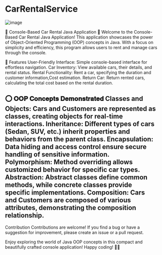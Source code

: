 # CarRentalService
  ![image](https://github.com/MrSamarjitBanerjee/CarRentalService/assets/147799102/e2752d85-a48f-4155-9e98-f3b71a904d61)

  🚗 Console-Based Car Rental Java Application 🚗
Welcome to the Console-Based Car Rental Java Application! This application showcases the power of Object-Oriented Programming (OOP) concepts in Java. With a focus on simplicity and efficiency, this program allows users to rent and manage cars through the console.

 🚦 Features
User-Friendly Interface: Simple console-based interface for effortless navigation.
Car Inventory: View available cars, their details, and rental status.
Rental Functionality: Rent a car, specifying the duration and customer information,Cost estimation.
Return Car: Return rented cars, calculating the total cost based on the rental duration.

⭕ 𝐎𝐎𝐏 𝐂𝐨𝐧𝐜𝐞𝐩𝐭𝐬 𝐃𝐞𝐦𝐨𝐧𝐬𝐭𝐫𝐚𝐭𝐞𝐝
Classes and Objects: Cars and Customers are represented as classes, creating objects for real-time interactions.
Inheritance: Different types of cars (Sedan, SUV, etc.) inherit properties and behaviors from the parent class.
Encapsulation: Data hiding and access control ensure secure handling of sensitive information.
Polymorphism: Method overriding allows customized behavior for specific car types.
Abstraction: Abstract classes define common methods, while concrete classes provide specific implementations.
Composition: Cars and Customers are composed of various attributes, demonstrating the composition relationship.
-------------------------------------------------------------------------------------------------------------------------------------------------------------
Contribution
Contributions are welcome! If you find a bug or have a suggestion for improvement, please create an issue or a pull request.



Enjoy exploring the world of Java OOP concepts in this compact and beautifully crafted console application! Happy coding! 🚗✨


